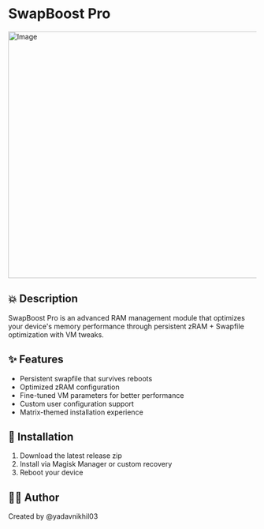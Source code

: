 # SwapBoost Pro 

<img src="https://github.com/user-attachments/assets/b03ec16c-9f71-4377-be46-a26ec74a9e1b" alt="Image" style="width:1000px; height:500px;" />

## 💥 Description
SwapBoost Pro is an advanced RAM management module that optimizes your device's memory performance through persistent zRAM + Swapfile optimization with VM tweaks.

## ✨ Features
- Persistent swapfile that survives reboots
- Optimized zRAM configuration
- Fine-tuned VM parameters for better performance
- Custom user configuration support
- Matrix-themed installation experience

## 📲 Installation
1. Download the latest release zip
2. Install via Magisk Manager or custom recovery
3. Reboot your device
   
## 👨‍💻 Author
Created by @yadavnikhil03
